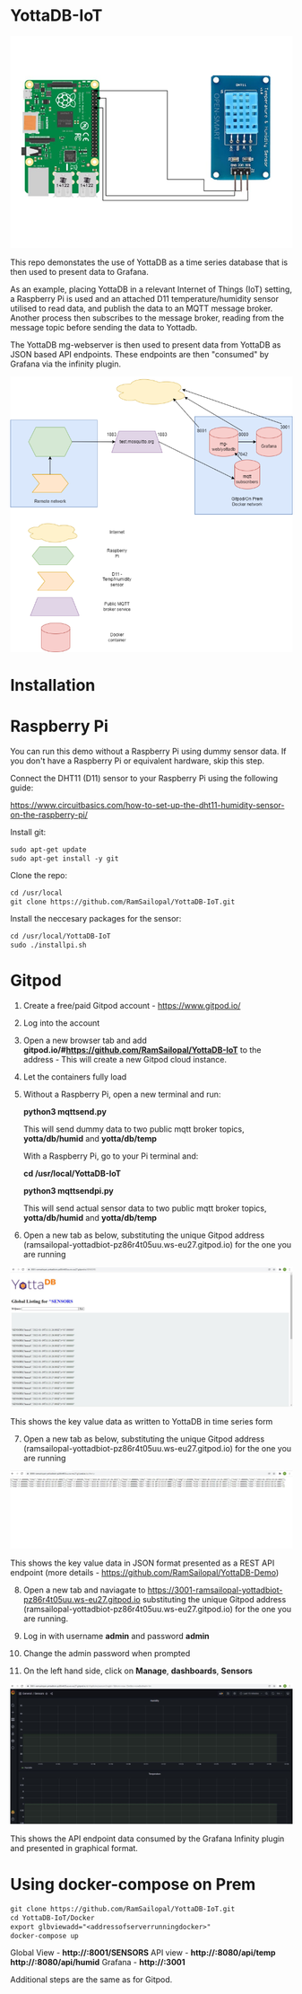 # YottaDB-IoT

![Alt text](raspberrypi.jpg?raw=true "Raspberry Pi")

This repo demonstates the use of YottaDB as a time series database that is then used to present data to Grafana.

As an example, placing YottaDB in a relevant Internet of Things (IoT) setting, a Raspberry Pi is used and an attached D11 temperature/humidity sensor utilised to read data, and publish the data to an MQTT message broker. Another process then subscribes to the message broker, reading from the message topic before sending the data to Yottadb.

The YottaDB mg-webserver is then used to present data from YottaDB as JSON based API endpoints. These endpoints are then "consumed" by Grafana via the infinity plugin.

![Alt text](yottadb.iot-arch.png?raw=true "Architecture")

# Installation

# Raspberry Pi

You can run this demo without a Raspberry Pi using dummy sensor data. If you don't have a Raspberry Pi or equivalent hardware, skip this step.

Connect the DHT11 (D11) sensor to your Raspberry Pi using the following guide:

https://www.circuitbasics.com/how-to-set-up-the-dht11-humidity-sensor-on-the-raspberry-pi/

Install git:

    sudo apt-get update
    sudo apt-get install -y git

Clone the repo:

    cd /usr/local
    git clone https://github.com/RamSailopal/YottaDB-IoT.git
   
Install the neccesary packages for the sensor:

    cd /usr/local/YottaDB-IoT
    sudo ./installpi.sh
    
 # Gitpod
   
1) Create a free/paid Gitpod account - https://www.gitpod.io/
2) Log into the account
3) Open a new browser tab and add **gitpod.io/#https://github.com/RamSailopal/YottaDB-IoT** to the address - This will create a new Gitpod cloud instance.
4) Let the containers fully load
5) Without a Raspberry Pi, open a new terminal and run:

      **python3 mqttsend.py**
    
   This will send dummy data to two public mqtt broker topics, **yotta/db/humid** and **yotta/db/temp** 
    
   With a Raspberry Pi, go to your Pi terminal and:
    
      **cd /usr/local/YottaDB-IoT**
      
      **python3 mqttsendpi.py**
    
   This will send actual sensor data to two public mqtt broker topics, **yotta/db/humid** and **yotta/db/temp**
    
 6) Open a new tab as below, substituting the unique Gitpod address (ramsailopal-yottadbiot-pz86r4t05uu.ws-eu27.gitpod.io) for the one you are running

 ![Alt text](sensor-glob.JPG?raw=true "Global View")
 
 This shows the key value data as written to YottaDB in time series form
 
 7) Open a new tab as below, substituting the unique Gitpod address (ramsailopal-yottadbiot-pz86r4t05uu.ws-eu27.gitpod.io) for the one you are running
 
 ![Alt text](sensor-api.JPG?raw=true "API View")
 
 This shows the key value data in JSON format presented as a REST API endpoint (more details - https://github.com/RamSailopal/YottaDB-Demo)
 
 8) Open a new tab and naviagate to https://3001-ramsailopal-yottadbiot-pz86r4t05uu.ws-eu27.gitpod.io substituting the unique Gitpod address (ramsailopal-yottadbiot-pz86r4t05uu.ws-eu27.gitpod.io) for the one you are running.

 9) Log in with username **admin** and password **admin**
 
 10) Change the admin password when prompted
 
 11) On the left hand side, click on **Manage**, **dashboards**, **Sensors**
 
 ![Alt text](sensors-graf.JPG?raw=true "Grafana View")
 
 This shows the API endpoint data consumed by the Grafana Infinity plugin and presented in graphical format.
 
 # Using docker-compose on Prem
 
    git clone https://github.com/RamSailopal/YottaDB-IoT.git
    cd YottaDB-IoT/Docker
    export glbviewadd="<addressofserverrunningdocker>"
    docker-compose up
    
   Global View - **http://<addressofserverrunningdocker>:8001/SENSORS**
   API view - **http://<addressofserverrunningdocker>:8080/api/temp**
              **http://<addressofserverrunningdocker>:8080/api/humid**
   Grafana -  **http://<addressofserverrunningdocker>:3001**
   
   Additional steps are the same as for Gitpod.
   

    

